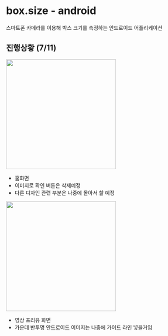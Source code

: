 # box.size - android
스마트폰 카메라를 이용해 박스 크기를 측정하는 안드로이드 어플리케이션

## 진행상황 (7/11)  

<img src="https://github.com/Box-size/box.size-android/assets/59639035/7255d48c-1f88-43ff-9443-47e9b8eac57d" width=300px/>

- 홈화면
- 이미지로 확인 버튼은 삭제예정
- 다른 디자인 관련 부분은 나중에 몰아서 할 예정

<img src="https://github.com/Box-size/box.size-android/assets/59639035/f306b359-12e7-41fc-bfcd-8a7788a0bc9f" width=300px/>

- 영상 프리뷰 화면
- 가운데 반투명 안드로이드 이미지는 나중에 가이드 라인 넣을거임






